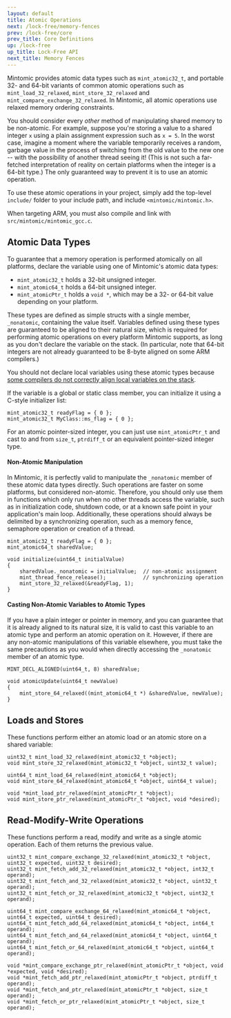 ```yaml
---
layout: default
title: Atomic Operations
next: /lock-free/memory-fences
prev: /lock-free/core
prev_title: Core Definitions
up: /lock-free
up_title: Lock-Free API
next_title: Memory Fences
---
```


Mintomic provides atomic data types such as `mint_atomic32_t`, and portable 32- and 64-bit variants of common atomic operations such as `mint_load_32_relaxed`, `mint_store_32_relaxed` and `mint_compare_exchange_32_relaxed`. In Mintomic, all atomic operations use relaxed memory ordering constraints.

You should consider every *other* method of manipulating shared memory to be non-atomic. For example, suppose you're storing a value to a shared integer `x` using a plain assignment expression such as `x = 5`. In the worst case, imagine a moment where the variable temporarily receives a random, garbage value in the process of switching from the old value to the new one -- with the possibility of another thread seeing it! (This is not such a far-fetched interpretation of reality on certain platforms when the integer is a 64-bit type.) The only guaranteed way to prevent it is to use an atomic operation.

To use these atomic operations in your project, simply add the top-level `include/` folder to your include path, and include `<mintomic/mintomic.h>`.

When targeting ARM, you must also compile and link with `src/mintomic/mintomic_gcc.c`.

## Atomic Data Types

To guarantee that a memory operation is performed atomically on all platforms, declare the variable using one of Mintomic's atomic data types:

* `mint_atomic32_t` holds a 32-bit unsigned integer.
* `mint_atomic64_t` holds a 64-bit unsigned integer.
* `mint_atomicPtr_t` holds a `void *`, which may be a 32- or 64-bit value depending on your platform.

These types are defined as simple structs with a single member, `_nonatomic`, containing the value itself. Variables defined using these types are guaranteed to be aligned to their natural size, which is required for performing atomic operations on every platform Mintomic supports, as long as you don't declare the variable on the stack. (In particular, note that 64-bit integers are not already guaranteed to be 8-byte aligned on some ARM compilers.)

You should not declare local variables using these atomic types because [some compilers do not correctly align local variables on the stack](http://gcc.gnu.org/bugzilla/show_bug.cgi?id=24691).

If the variable is a global or static class member, you can initialize it using a C-style initializer list:

    mint_atomic32_t readyFlag = { 0 };
    mint_atomic32_t MyClass::ms_flag = { 0 };

For an atomic pointer-sized integer, you can just use `mint_atomicPtr_t` and cast to and from `size_t`, `ptrdiff_t` or an equivalent pointer-sized integer type.

#### Non-Atomic Manipulation
    
In Mintomic, it is perfectly valid to manipulate the `_nonatomic` member of these atomic data types directly. Such operations are faster on some platforms, but considered non-atomic. Therefore, you should only use them in functions which only run when no other threads access the variable, such as in initialization code, shutdown code, or at a known safe point in your application's main loop. Additionally, these operations should always be delimited by a synchronizing operation, such as a memory fence, semaphore operation or creation of a thread.

    mint_atomic32_t readyFlag = { 0 };
    mint_atomic64_t sharedValue;
    
    void initialize(uint64_t initialValue)
    {
        sharedValue._nonatomic = initialValue;  // non-atomic assignment
        mint_thread_fence_release();            // synchronizing operation
        mint_store_32_relaxed(&readyFlag, 1);
    }

#### Casting Non-Atomic Variables to Atomic Types

If you have a plain integer or pointer in memory, and you can guarantee that it is already aligned to its natural size, it is valid to cast this variable to an atomic type and perform an atomic operation on it. However, if there are any non-atomic manipulations of this variable elsewhere, you must take the same precautions as you would when directly accessing the `_nonatomic` member of an atomic type.

    MINT_DECL_ALIGNED(uint64_t, 8) sharedValue;
    
    void atomicUpdate(uint64_t newValue)
    {
        mint_store_64_relaxed((mint_atomic64_t *) &sharedValue, newValue);
    }

## Loads and Stores

These functions perform either an atomic load or an atomic store on a shared variable:

    uint32_t mint_load_32_relaxed(mint_atomic32_t *object);
    void mint_store_32_relaxed(mint_atomic32_t *object, uint32_t value);
	
    uint64_t mint_load_64_relaxed(mint_atomic64_t *object);
    void mint_store_64_relaxed(mint_atomic64_t *object, uint64_t value);

    void *mint_load_ptr_relaxed(mint_atomicPtr_t *object);
    void mint_store_ptr_relaxed(mint_atomicPtr_t *object, void *desired);

## Read-Modify-Write Operations

These functions perform a read, modify and write as a single atomic operation. Each of them returns the previous value.

    uint32_t mint_compare_exchange_32_relaxed(mint_atomic32_t *object, uint32_t expected, uint32_t desired);
    uint32_t mint_fetch_add_32_relaxed(mint_atomic32_t *object, int32_t operand);
    uint32_t mint_fetch_and_32_relaxed(mint_atomic32_t *object, uint32_t operand);
    uint32_t mint_fetch_or_32_relaxed(mint_atomic32_t *object, uint32_t operand);

    uint64_t mint_compare_exchange_64_relaxed(mint_atomic64_t *object, uint64_t expected, uint64_t desired);
    uint64_t mint_fetch_add_64_relaxed(mint_atomic64_t *object, int64_t operand);
    uint64_t mint_fetch_and_64_relaxed(mint_atomic64_t *object, uint64_t operand);
    uint64_t mint_fetch_or_64_relaxed(mint_atomic64_t *object, uint64_t operand);

    void *mint_compare_exchange_ptr_relaxed(mint_atomicPtr_t *object, void *expected, void *desired);
    void *mint_fetch_add_ptr_relaxed(mint_atomicPtr_t *object, ptrdiff_t operand);
    void *mint_fetch_and_ptr_relaxed(mint_atomicPtr_t *object, size_t operand);
    void *mint_fetch_or_ptr_relaxed(mint_atomicPtr_t *object, size_t operand);
